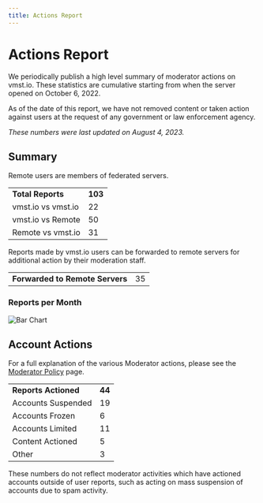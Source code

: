 ```yaml
---
title: Actions Report
---
```


# Actions Report

We periodically publish a high level summary of moderator actions on vmst.io.
These statistics are cumulative starting from when the server opened on October 6, 2022.

As of the date of this report, we have not removed content or taken action against users at the request of any government or law enforcement agency.

_These numbers were last updated on August 4, 2023._

## Summary
Remote users are members of federated servers.

| | |
|---|---|
| **Total Reports** | **103** |
| vmst.io vs vmst.io | 22 |
| vmst.io vs Remote | 50 |
| Remote vs vmst.io | 31 |

Reports made by vmst.io users can be forwarded to remote servers for additional action by their moderation staff.

| | |
|---|---|
| **Forwarded to Remote Servers** | 35 |

### Reports per Month
![Bar Chart](/reports-per-month.png)

## Account Actions

For a full explanation of the various Moderator actions, please see the [Moderator Policy](/rules/process) page.

| | |
|---|---|
| **Reports Actioned** | **44** |
| Accounts Suspended | 19 |
| Accounts Frozen | 6 |
| Accounts Limited | 11 |
| Content Actioned | 5 |
| Other | 3 |

These numbers do not reflect moderator activities which have actioned accounts outside of user reports, such as acting on mass suspension of accounts due to spam activity.
